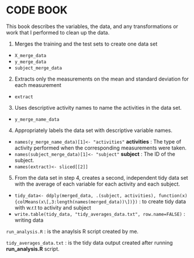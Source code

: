 # CODE BOOK

This book describes the variables, the data, and any transformations or work that I performed to clean up the data.

1. Merges the training and the test sets to create one data set
  - `X_merge_data`
  - `y_merge_data`
  - `subject_merge_data`
2. Extracts only the measurements on the mean and standard deviation for each measurement
  - `extract`
3. Uses descriptive activity names to name the activities in the data set.
  - `y_merge_name_data`
4. Appropriately labels the data set with descriptive variable names.
  - `names(y_merge_name_data)[1]<- "activities"` **activities** : The type of activity performed when the corresponding measurements were taken.
  - `names(subject_merge_data)[1]<- "subject"` **subject** : The ID of the subject.
  - `names(extract)<- sliced[[2]]`
5. From the data set in step 4, creates a second, independent tidy data set with the average of each variable for each activity and each subject.
  - `tidy_data<- ddply(merged_data, .(subject, activities), function(x){colMeans(x\[,3:length(names(merged_data))\])})` : to create tidy data with w.r.t to activity and subject
  - `write.table(tidy_data, "tidy_averages_data.txt", row.name=FALSE)` : writing data
  
`run_analysis.R` : is the anaylsis R script created by me.

`tidy_averages_data.txt` : is the tidy data output created after running **run_analysis.R** script.








